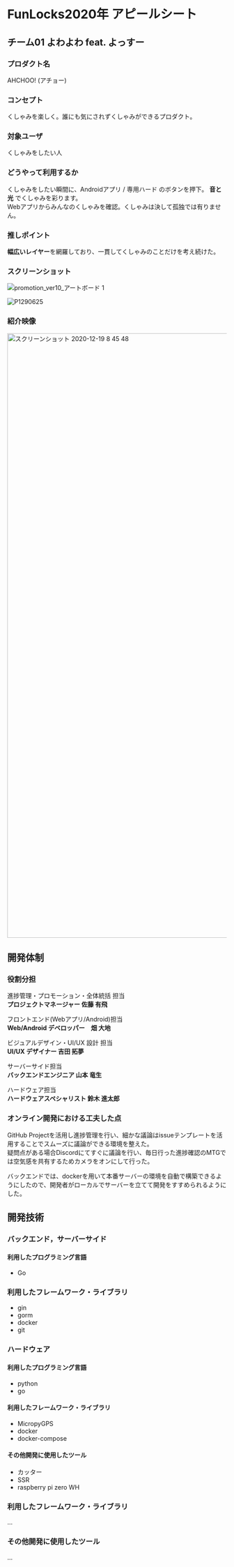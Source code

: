 # FunLocks2020年 アピールシート

## チーム01 よわよわ feat. よっすー  

### プロダクト名 
AHCHOO! (アチョー)  

### コンセプト
くしゃみを楽しく。誰にも気にされずくしゃみができるプロダクト。  

### 対象ユーザ
くしゃみをしたい人  

### どうやって利用するか

くしゃみをしたい瞬間に、Androidアプリ / 専用ハード のボタンを押下。 **音と光** でくしゃみを彩ります。  
Webアプリからみんなのくしゃみを確認。くしゃみは決して孤独では有りません。  

### 推しポイント

**幅広いレイヤー**を網羅しており、一貫してくしゃみのことだけを考え続けた。

### スクリーンショット
![promotion_ver10_アートボード 1](https://user-images.githubusercontent.com/37332703/102672562-74992d80-41d4-11eb-9337-2eb545748928.png)  

![P1290625](https://user-images.githubusercontent.com/37332703/102672590-8d094800-41d4-11eb-913c-67a1f2dd2fb0.JPG)  

### 紹介映像

[<img width="1387" alt="スクリーンショット 2020-12-19 8 45 48" src="https://user-images.githubusercontent.com/37332703/102673248-af9c6080-41d6-11eb-86d5-c5152205c934.png">](https://drive.google.com/file/d/1VvD_6N5HkhK_lSCLxW5gfK143ZFPoDv9/view?usp=sharing)  


## 開発体制
### 役割分担

進捗管理・プロモーション・全体統括 担当  
**プロジェクトマネージャー 佐藤 有飛**  

フロントエンド(Webアプリ/Android)担当  
**Web/Android デベロッパー　畑 大地**  

ビジュアルデザイン・UI/UX 設計 担当  
**UI/UX デザイナー 吉田 拓夢**

サーバーサイド担当  
**バックエンドエンジニア 山本 竜生**  

ハードウェア担当  
**ハードウェアスペシャリスト 鈴木 進太郎**


### オンライン開発における工夫した点

GitHub Projectを活用し進捗管理を行い、細かな議論はissueテンプレートを活用することでスムーズに議論ができる環境を整えた。    
疑問点がある場合Discordにてすぐに議論を行い、毎日行った進捗確認のMTGでは空気感を共有するためカメラをオンにして行った。  

バックエンドでは、dockerを用いて本番サーバーの環境を自動で構築できるようにしたので、開発者がローカルでサーバーを立てて開発をすすめられるようにした。
 

## 開発技術

### バックエンド，サーバーサイド  
#### 利用したプログラミング言語    
 - Go  

### 利用したフレームワーク・ライブラリ
 - gin
 - gorm
 - docker
 - git
 
### ハードウェア  

#### 利用したプログラミング言語
 - python  
 - go  

#### 利用したフレームワーク・ライブラリ

 - MicropyGPS  
 - docker  
 - docker-compose  
 
#### その他開発に使用したツール

 - カッター  
 - SSR  
 - raspberry pi zero WH  
 

### 利用したフレームワーク・ライブラリ
...

### その他開発に使用したツール
...

